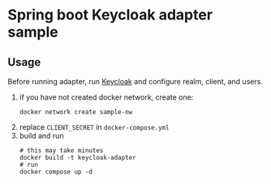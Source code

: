 # Spring boot Keycloak adapter sample


## Usage
Before running adapter, run [Keycloak](../../keycloak/README.md) and configure realm, client, and users.

1. if you have not created docker network, create one:
   ```
   docker network create sample-nw
   ```
1. replace `CLIENT_SECRET` in `docker-compose.yml`
1. build and run
   ```
   # this may take minutes
   docker build -t keycloak-adapter
   # run
   docker compose up -d
   ```